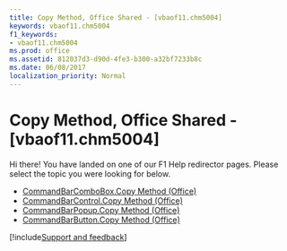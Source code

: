 ```yaml
---
title: Copy Method, Office Shared - [vbaof11.chm5004]
keywords: vbaof11.chm5004
f1_keywords:
- vbaof11.chm5004
ms.prod: office
ms.assetid: 812037d3-d90d-4fe3-b300-a32bf7233b8c
ms.date: 06/08/2017
localization_priority: Normal
---
```



# Copy Method, Office Shared - [vbaof11.chm5004]

Hi there! You have landed on one of our F1 Help redirector pages. Please select the topic you were looking for below.

- [CommandBarComboBox.Copy Method (Office)](https://msdn.microsoft.com/library/15eb757c-bb07-cd98-ff9e-1810db4f475c%28Office.15%29.aspx)
- [CommandBarControl.Copy Method (Office)](https://msdn.microsoft.com/library/4314de01-8a25-0ab4-582f-7a61f62f8a18%28Office.15%29.aspx)
- [CommandBarPopup.Copy Method (Office)](https://msdn.microsoft.com/library/d50fff50-00fd-e70f-d777-9bf1850cae37%28Office.15%29.aspx)
- [CommandBarButton.Copy Method (Office)](https://msdn.microsoft.com/library/a78a7922-aa51-7b9f-d7de-a227a6869140%28Office.15%29.aspx)

[!include[Support and feedback](~/includes/feedback-boilerplate.md)]